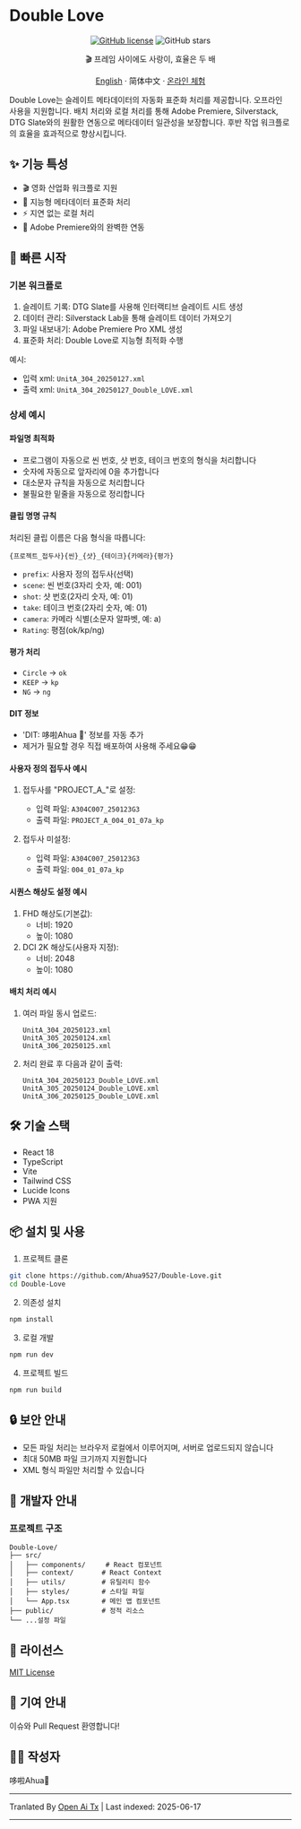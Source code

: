# Double Love

<div align="center">

[![GitHub license](https://img.shields.io/github/license/Ahua9527/Double-Love)](https://github.com/Ahua9527/Double-Love/blob/main/LICENSE)
![GitHub stars](https://img.shields.io/github/stars/Ahua9527/Double-Love)

🎬 프레임 사이에도 사랑이, 효율은 두 배

[//]: # (코드에 숨겨진 이스터에그)
<!Double Love：모든 샷에 내가 말하지 못한 프레임률이 숨어있어요 -->

[English](./README.en.md) · 简体中文 · [온라인 체험](https://double-love.ahua.space)

</div>

Double Love는 슬레이트 메타데이터의 자동화 표준화 처리를 제공합니다. 오프라인 사용을 지원합니다. 배치 처리와 로컬 처리를 통해 Adobe Premiere, Silverstack, DTG Slate와의 원활한 연동으로 메타데이터 일관성을 보장합니다. 후반 작업 워크플로의 효율을 효과적으로 향상시킵니다.

## ✨ 기능 특성

- 🎬 영화 산업화 워크플로 지원
- 📝 지능형 메타데이터 표준화 처리
- ⚡ 지연 없는 로컬 처리
- 🧩 Adobe Premiere와의 완벽한 연동

## 🚀 빠른 시작

### 기본 워크플로

1. 슬레이트 기록: DTG Slate를 사용해 인터랙티브 슬레이트 시트 생성
2. 데이터 관리: Silverstack Lab을 통해 슬레이트 데이터 가져오기
3. 파일 내보내기: Adobe Premiere Pro XML 생성
4. 표준화 처리: Double Love로 지능형 최적화 수행

예시:
- 입력 xml: `UnitA_304_20250127.xml`
- 출력 xml: `UnitA_304_20250127_Double_LOVE.xml`

### 상세 예시

#### 파일명 최적화
- 프로그램이 자동으로 씬 번호, 샷 번호, 테이크 번호의 형식을 처리합니다
- 숫자에 자동으로 앞자리에 0을 추가합니다
- 대소문자 규칙을 자동으로 처리합니다
- 불필요한 밑줄을 자동으로 정리합니다

#### 클립 명명 규칙

처리된 클립 이름은 다음 형식을 따릅니다:
```
{프로젝트_접두사}{씬}_{샷}_{테이크}{카메라}{평가}
```

- `prefix`: 사용자 정의 접두사(선택)
- `scene`: 씬 번호(3자리 숫자, 예: 001)
- `shot`: 샷 번호(2자리 숫자, 예: 01)
- `take`: 테이크 번호(2자리 숫자, 예: 01)
- `camera`: 카메라 식별(소문자 알파벳, 예: a)
- `Rating`: 평점(ok/kp/ng)

#### 평가 처리
- `Circle` → `ok`
- `KEEP` → `kp`
- `NG` → `ng`

#### DIT 정보
- 'DIT: 哆啦Ahua 🌱' 정보를 자동 추가
- 제거가 필요할 경우 직접 배포하여 사용해 주세요😁😁

#### 사용자 정의 접두사 예시

1. 접두사를 "PROJECT_A_"로 설정:
   - 입력 파일: `A304C007_250123G3`
   - 출력 파일: `PROJECT_A_004_01_07a_kp`

2. 접두사 미설정:
   - 입력 파일: `A304C007_250123G3`
   - 출력 파일: `004_01_07a_kp`

#### 시퀀스 해상도 설정 예시

1. FHD 해상도(기본값):
   - 너비: 1920
   - 높이: 1080   
2. DCI 2K 해상도(사용자 지정):
   - 너비: 2048
   - 높이: 1080   

#### 배치 처리 예시

1. 여러 파일 동시 업로드:
   ```
   UnitA_304_20250123.xml
   UnitA_305_20250124.xml
   UnitA_306_20250125.xml
   ```

2. 처리 완료 후 다음과 같이 출력:
   ```
   UnitA_304_20250123_Double_LOVE.xml
   UnitA_305_20250124_Double_LOVE.xml
   UnitA_306_20250125_Double_LOVE.xml
   ```

## 🛠️ 기술 스택

- React 18
- TypeScript
- Vite
- Tailwind CSS
- Lucide Icons
- PWA 지원

## 📦 설치 및 사용

1. 프로젝트 클론

```bash
git clone https://github.com/Ahua9527/Double-Love.git
cd Double-Love
```

2. 의존성 설치

```bash
npm install
```

3. 로컬 개발

```bash
npm run dev
```

4. 프로젝트 빌드

```bash
npm run build
```

## 🔒 보안 안내

- 모든 파일 처리는 브라우저 로컬에서 이루어지며, 서버로 업로드되지 않습니다
- 최대 50MB 파일 크기까지 지원합니다
- XML 형식 파일만 처리할 수 있습니다

## 🌈 개발자 안내

### 프로젝트 구조

```
Double-Love/
├── src/
│   ├── components/     # React 컴포넌트
│   ├── context/       # React Context
│   ├── utils/         # 유틸리티 함수
│   ├── styles/        # 스타일 파일
│   └── App.tsx        # 메인 앱 컴포넌트
├── public/            # 정적 리소스
└── ...설정 파일
```

## 📃 라이선스

[MIT License](LICENSE)

## 🤝 기여 안내

이슈와 Pull Request 환영합니다!

## 👨‍💻 작성자

哆啦Ahua🌱

---

Tranlated By [Open Ai Tx](https://github.com/OpenAiTx/OpenAiTx) | Last indexed: 2025-06-17

---